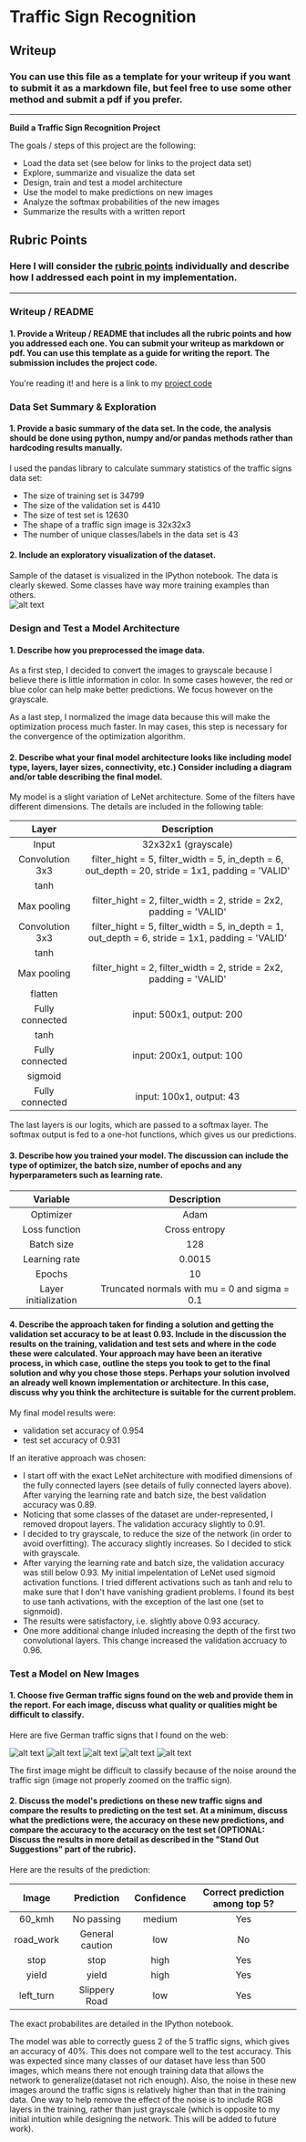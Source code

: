 
# **Traffic Sign Recognition** 

## Writeup

### You can use this file as a template for your writeup if you want to submit it as a markdown file, but feel free to use some other method and submit a pdf if you prefer.

---

**Build a Traffic Sign Recognition Project**

The goals / steps of this project are the following:
* Load the data set (see below for links to the project data set)
* Explore, summarize and visualize the data set
* Design, train and test a model architecture
* Use the model to make predictions on new images
* Analyze the softmax probabilities of the new images
* Summarize the results with a written report


## Rubric Points
### Here I will consider the [rubric points](https://review.udacity.com/#!/rubrics/481/view) individually and describe how I addressed each point in my implementation.  

---
### Writeup / README

#### 1. Provide a Writeup / README that includes all the rubric points and how you addressed each one. You can submit your writeup as markdown or pdf. You can use this template as a guide for writing the report. The submission includes the project code.

You're reading it! and here is a link to my [project code](https://github.com/TrustLak/traffic-sign-classification)

### Data Set Summary & Exploration

#### 1. Provide a basic summary of the data set. In the code, the analysis should be done using python, numpy and/or pandas methods rather than hardcoding results manually.

I used the pandas library to calculate summary statistics of the traffic
signs data set:

* The size of training set is 34799
* The size of the validation set is 4410
* The size of test set is 12630
* The shape of a traffic sign image is 32x32x3
* The number of unique classes/labels in the data set is 43

#### 2. Include an exploratory visualization of the dataset.

Sample of the dataset is visualized in the IPython notebook. The data is clearly skewed. Some classes have way more training examples than others.  
![alt text](bins.png)

### Design and Test a Model Architecture

#### 1. Describe how you preprocessed the image data. 

As a first step, I decided to convert the images to grayscale because I believe there is little information in color. In some cases however, the red or blue color can help make better predictions. We focus however on the grayscale.

As a last step, I normalized the image data because this will make the optimization process much faster. In may cases, this step is necessary for the convergence of the optimization algorithm.

#### 2. Describe what your final model architecture looks like including model type, layers, layer sizes, connectivity, etc.) Consider including a diagram and/or table describing the final model.

My model is a slight variation of LeNet architecture. Some of the filters have different dimensions. The details are included in the following table:

| Layer         		|     Description	        					| 
|:---------------------:|:---------------------------------------------:| 
| Input         		| 32x32x1 (grayscale)   							| 
| Convolution 3x3     	| filter_hight = 5, filter_width = 5, in_depth = 6, out_depth = 20, stride = 1x1, padding = 'VALID' 	|
| tanh					|												|
| Max pooling	      	| filter_hight = 2, filter_width = 2, stride = 2x2, padding = 'VALID' 				|
| Convolution 3x3	    | filter_hight = 5, filter_width = 5, in_depth = 1, out_depth = 6, stride = 1x1, padding = 'VALID' |
| tanh					|												|
| Max pooling	      	| filter_hight = 2, filter_width = 2, stride = 2x2, padding = 'VALID' 				|
| flatten					|												|
| Fully connected		| input: 500x1, output: 200       									|
| tanh					|												|
| Fully connected		| input: 200x1, output: 100       									|
|	sigmoid					|												|
| Fully connected		| input: 100x1, output: 43       									|
 
The last layers is our logits, which are passed to a softmax layer. The softmax output is fed to a one-hot functions, which gives us our predictions.

#### 3. Describe how you trained your model. The discussion can include the type of optimizer, the batch size, number of epochs and any hyperparameters such as learning rate.

| Variable         		|     Description	        					| 
|:---------------------:|:---------------------------------------------:| 
| Optimizer		| Adam       			|  
| Loss function		| Cross entropy       			|  
| Batch size		| 128      			|  
| Learning rate		|  0.0015       			|  
| Epochs		|  10       			|  
| Layer initialization		|  Truncated normals with mu = 0 and sigma = 0.1  			|  


#### 4. Describe the approach taken for finding a solution and getting the validation set accuracy to be at least 0.93. Include in the discussion the results on the training, validation and test sets and where in the code these were calculated. Your approach may have been an iterative process, in which case, outline the steps you took to get to the final solution and why you chose those steps. Perhaps your solution involved an already well known implementation or architecture. In this case, discuss why you think the architecture is suitable for the current problem.

My final model results were:
* validation set accuracy of 0.954 
* test set accuracy of 0.931

If an iterative approach was chosen:
* I start off with the exact LeNet architecture with modified dimensions of the fully connected layers (see details of fully connected layers above). After varying the learning rate and batch size, the best validation accuracy was 0.89.
* Noticing that some classes of the dataset are under-represented, I removed dropout layers. The validation accuracy slightly to 0.91.
* I decided to try grayscale, to reduce the size of the network (in order to avoid overfitting). The accuracy slightly increases. So I decided to stick with grayscale.
* After varying the learning rate and batch size, the validation accuracy was still below 0.93. My initial impelentation of LeNet used sigmoid activation functions. I tried different activations such as tanh and relu to make sure that I don't have vanishing gradient problems. I found its best to use tanh activations, with the exception of the last one (set to signmoid).
* The results were satisfactory, i.e. slightly above 0.93 accuracy. 
* One more additional change inluded increasing the depth of the first two convolutional layers. This change increased the validation accruacy to 0.96.
 

### Test a Model on New Images

#### 1. Choose five German traffic signs found on the web and provide them in the report. For each image, discuss what quality or qualities might be difficult to classify.

Here are five German traffic signs that I found on the web:

![alt text](60_kmh.jpg) ![alt text](road_work.jpg) ![alt text](stop_sign.jpg) 
![alt text](yield_sign.jpg) ![alt text](left_turn.jpeg)

The first image might be difficult to classify because of the noise around the traffic sign (image not properly zoomed on the traffic sign).

#### 2. Discuss the model's predictions on these new traffic signs and compare the results to predicting on the test set. At a minimum, discuss what the predictions were, the accuracy on these new predictions, and compare the accuracy to the accuracy on the test set (OPTIONAL: Discuss the results in more detail as described in the "Stand Out Suggestions" part of the rubric).

Here are the results of the prediction:

| Image			        |     Prediction	        					|  Confidence           | Correct prediction among top 5? |
|:---------------------:|:-----------------------:|:--------------------------------:|:--------------------------------:| 
| 60_kmh      		| No passing   									| medium   									| Yes 									| 
| road_work     			| General caution    	| low   									| No  									|
| stop				| stop  											| high   									| Yes		|
| yield	      		| yield					 					| high   									| Yes  									|
| left_turn			| Slippery Road      								| low   									| Yes  									|

The exact probabilites are detailed in the IPython notebook.

The model was able to correctly guess 2 of the 5 traffic signs, which gives an accuracy of 40%. This does not compare well to the test accuracy. This was expected since many classes of our dataset have less than 500 images, which means there not enough training data that allows the network to generalize(dataset not rich enough). Also, the noise in these new images around the traffic signs is relatively higher than that in the training data. One way to help remove the effect of the noise is to include RGB layers in the training, rather than just grayscale (which is opposite to my initial intuition while designing the network. This will be added to future work).






